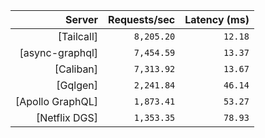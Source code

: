 <!-- PERFORMANCE_RESULTS_START -->

| Server | Requests/sec | Latency (ms) |
|--------:|--------------:|--------------:|
| [Tailcall] | `8,205.20` | `12.18` |
| [async-graphql] | `7,454.59` | `13.37` |
| [Caliban] | `7,313.92` | `13.67` |
| [Gqlgen] | `2,241.84` | `46.14` |
| [Apollo GraphQL] | `1,873.41` | `53.27` |
| [Netflix DGS] | `1,353.35` | `78.93` |

<!-- PERFORMANCE_RESULTS_END -->

